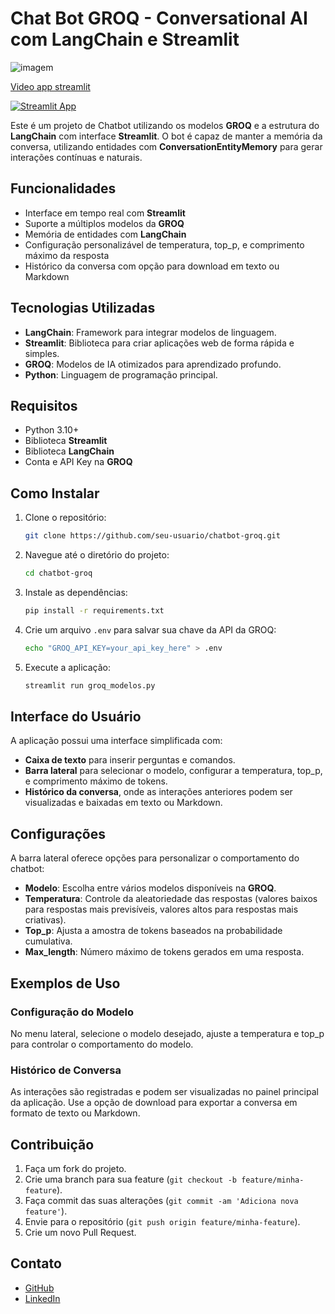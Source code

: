 # Chat Bot GROQ - Conversational AI com LangChain e Streamlit

![imagem](https://cdn.asp.events/CLIENT_Informa__AADDE28D_5056_B739_5481D63BF875B0DF/sites/ai-summit-NY-2022/media/libraries/exhibitors/0b84f0a6-3bbd-11ee-bff906bd0f937899-cover-image.png)

[Video app streamlit](GroqModelos.mp4)

[![Streamlit App](https://static.streamlit.io/badges/streamlit_badge_black_white.svg)](https://groq-modelos.streamlit.app/)

Este é um projeto de Chatbot utilizando os modelos **GROQ** e a estrutura do **LangChain** com interface **Streamlit**. O bot é capaz de manter a memória da conversa, utilizando entidades com **ConversationEntityMemory** para gerar interações contínuas e naturais.


## Funcionalidades

- Interface em tempo real com **Streamlit**
- Suporte a múltiplos modelos da **GROQ**
- Memória de entidades com **LangChain**
- Configuração personalizável de temperatura, top_p, e comprimento máximo da resposta
- Histórico da conversa com opção para download em texto ou Markdown

## Tecnologias Utilizadas

- **LangChain**: Framework para integrar modelos de linguagem.
- **Streamlit**: Biblioteca para criar aplicações web de forma rápida e simples.
- **GROQ**: Modelos de IA otimizados para aprendizado profundo.
- **Python**: Linguagem de programação principal.

## Requisitos

- Python 3.10+
- Biblioteca **Streamlit**
- Biblioteca **LangChain**
- Conta e API Key na **GROQ**

## Como Instalar

1. Clone o repositório:

    ```bash
    git clone https://github.com/seu-usuario/chatbot-groq.git
    ```

2. Navegue até o diretório do projeto:

    ```bash
    cd chatbot-groq
    ```

3. Instale as dependências:

    ```bash
    pip install -r requirements.txt
    ```

4. Crie um arquivo `.env` para salvar sua chave da API da GROQ:

    ```bash
    echo "GROQ_API_KEY=your_api_key_here" > .env
    ```

5. Execute a aplicação:

    ```bash
    streamlit run groq_modelos.py
    ```

## Interface do Usuário

A aplicação possui uma interface simplificada com:

- **Caixa de texto** para inserir perguntas e comandos.
- **Barra lateral** para selecionar o modelo, configurar a temperatura, top_p, e comprimento máximo de tokens.
- **Histórico da conversa**, onde as interações anteriores podem ser visualizadas e baixadas em texto ou Markdown.
  
## Configurações

A barra lateral oferece opções para personalizar o comportamento do chatbot:

- **Modelo**: Escolha entre vários modelos disponíveis na **GROQ**.
- **Temperatura**: Controle da aleatoriedade das respostas (valores baixos para respostas mais previsíveis, valores altos para respostas mais criativas).
- **Top_p**: Ajusta a amostra de tokens baseados na probabilidade cumulativa.
- **Max_length**: Número máximo de tokens gerados em uma resposta.

## Exemplos de Uso

### Configuração do Modelo
No menu lateral, selecione o modelo desejado, ajuste a temperatura e top_p para controlar o comportamento do modelo.

### Histórico de Conversa
As interações são registradas e podem ser visualizadas no painel principal da aplicação. Use a opção de download para exportar a conversa em formato de texto ou Markdown.

## Contribuição

1. Faça um fork do projeto.
2. Crie uma branch para sua feature (`git checkout -b feature/minha-feature`).
3. Faça commit das suas alterações (`git commit -am 'Adiciona nova feature'`).
4. Envie para o repositório (`git push origin feature/minha-feature`).
5. Crie um novo Pull Request.

## Contato

- [GitHub](https://github.com/jeferson100)
- [LinkedIn](https://www.linkedin.com/in/jefersonsehnem/)


